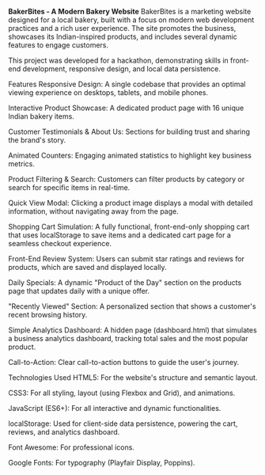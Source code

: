 **BakerBites - A Modern Bakery Website**
BakerBites is a marketing website designed for a local bakery, built with a focus on modern web development practices and a rich user experience. The site promotes the business, showcases its Indian-inspired products, and includes several dynamic features to engage customers.

This project was developed for a hackathon, demonstrating skills in front-end development, responsive design, and local data persistence.

 Features
Responsive Design: A single codebase that provides an optimal viewing experience on desktops, tablets, and mobile phones.

Interactive Product Showcase: A dedicated product page with 16 unique Indian bakery items.

Customer Testimonials & About Us: Sections for building trust and sharing the brand's story.

Animated Counters: Engaging animated statistics to highlight key business metrics.

Product Filtering & Search: Customers can filter products by category or search for specific items in real-time.

Quick View Modal: Clicking a product image displays a modal with detailed information, without navigating away from the page.

Shopping Cart Simulation: A fully functional, front-end-only shopping cart that uses localStorage to save items and a dedicated cart page for a seamless checkout experience.

Front-End Review System: Users can submit star ratings and reviews for products, which are saved and displayed locally.

Daily Specials: A dynamic "Product of the Day" section on the products page that updates daily with a unique offer.

"Recently Viewed" Section: A personalized section that shows a customer's recent browsing history.

Simple Analytics Dashboard: A hidden page (dashboard.html) that simulates a business analytics dashboard, tracking total sales and the most popular product.

Call-to-Action: Clear call-to-action buttons to guide the user's journey.

 Technologies Used
HTML5: For the website's structure and semantic layout.

CSS3: For all styling, layout (using Flexbox and Grid), and animations.

JavaScript (ES6+): For all interactive and dynamic functionalities.

localStorage: Used for client-side data persistence, powering the cart, reviews, and analytics dashboard.

Font Awesome: For professional icons.

Google Fonts: For typography (Playfair Display, Poppins).

